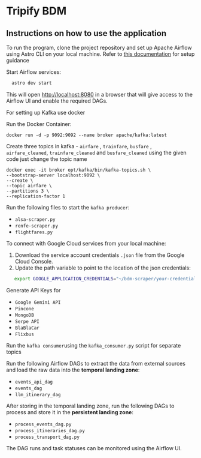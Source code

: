 # Tripify BDM 

## Instructions on how to use the application

To run the program, clone the project repository and set up Apache Airflow using Astro CLI on your local machine.
Refer to [this documentation](https://www.astronomer.io/docs/astro/cli/install-cli/)  for setup guidance
  
Start Airflow services:
```bash
  astro dev start
  ```

This will open [http://localhost:8080](http://localhost:8080) in a browser that will give access to the Airflow UI and enable the required DAGs.

For setting up Kafka use docker 

Run the Docker Container: 
```
docker run -d -p 9092:9092 --name broker apache/kafka:latest
```
Create three topics in kafka - `airfare` , `trainfare`, `busfare` , `airfare_cleaned`, `trainfare_cleaned` and `busfare_cleaned` using the given code just change the topic name
```
docker exec -it broker opt/kafka/bin/kafka-topics.sh \
--bootstrap-server localhost:9092 \
--create \
--topic airfare \  
--partitions 3 \
--replication-factor 1

```
Run the following files to start the `kafka producer`:

- `alsa-scraper.py`
- `renfe-scraper.py`
- `flightfares.py`

To connect with Google Cloud services from your local machine:
1. Download the service account credentials `.json` file from the Google Cloud Console.
2. Update the path variable to point to the location of the json credentials:
```bash
   export GOOGLE_APPLICATION_CREDENTIALS="~/bdm-scraper/your-credentials-file.json"
```
Generate API Keys for
- `Google Gemini API`
- `Pincone`
- `MongoDB`
- `Serpe API`
- `BlaBlaCar`
- `Flixbus`

Run the `kafka consumer`using the `kafka_consumer.py` script for separate topics


Run the following Airflow DAGs to extract the data from external sources and load the raw data into the **temporal landing zone**:
- `events_api_dag`
- `events_dag`
- `llm_itinerary_dag`

After storing in the temporal landing zone, run the following DAGs to process and store it in the **persistent landing zone**:
- `process_events_dag.py`
- `process_itineraries_dag.py`
- `process_transport_dag.py`

The DAG runs and task statuses can be monitored using the Airflow UI. 


